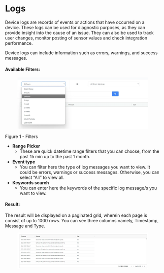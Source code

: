 # Logs

Device logs are records of events or actions that have occurred on a device. These logs can be used for diagnostic purposes, as they can provide insight into the cause of an issue. They can also be used to track user changes, monitor posting of sensor values and check integration performance.

Device logs can include information such as errors, warnings, and success messages.

#### **Available Filters:**

<figure><img src="../../../.gitbook/assets/image (61).png" alt=""><figcaption></figcaption></figure>

Figure 1 - Filters

* **Range Picker**
  * These are quick datetime range filters that you can choose, from the past 15 min up to the past 1 month.
* **Event type**
  * You can filter here the type of log messages you want to view. It could be errors, warnings or success messages. Otherwise, you can select “All” to view all.
* **Keywords search**
  * You can enter here the keywords of the specific log message/s you want to view.

#### Result:

The result will be displayed on a paginated grid, wherein each page is consist of up to 1000 rows. You can see three columns namely, Timestamp, Message and Type.

<figure><img src="../../../.gitbook/assets/image (62).png" alt=""><figcaption></figcaption></figure>
